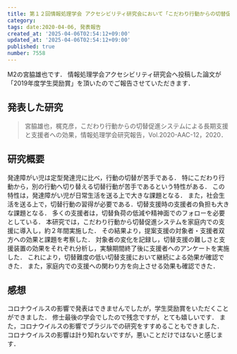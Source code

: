 ```yaml
---
title: 第１２回情報処理学会 アクセシビリティ研究会において「こだわり行動からの切替促進システムによる長期支援と支援者への効果」を発表しました
category:
tags: date:2020-04-06, 発表報告
created_at: '2025-04-06T02:54:12+09:00'
updated_at: '2025-04-06T02:54:12+09:00'
published: true
number: 7558
---
```



M2の宮脇雄也です．
情報処理学会アクセシビリティ研究会へ投稿した論文が「2019年度学生奨励賞」を頂いたのでご報告させていただきます．

## 発表した研究
> 宮脇雄也，梶克彦，こだわり行動からの切替促進システムによる長期支援と支援者への効果，情報処理学会研究報告，Vol.2020-AAC-12，2020．

## 研究概要
発達障がい児は定型発達児に比べ，行動の切替が苦手である．
特にこだわり行動から，別の行動へ切り替える切替行動が苦手であるという特性がある．
この特性は，発達障がい児が日常生活を送る上で大きな課題となる．
また，社会生活を送る上で，切替行動の習得が必要である．切替支援時の支援者の負担も大きな課題となる．
多くの支援者は，切替負荷の低減や精神面でのフォローを必要としている．
本研究では，こだわり行動から切替促進システムを家庭内での支援に導入し，約２年間実施した．
その結果より，提案支援の対象者・支援者双方への効果と課題を考察した．
対象者の変化を記録し，切替支援の難しさと支援装置の効果をそれぞれ分析し，実験期間終了後に支援者へのアンケートを実施した．
これにより，切替難度の低い切替支援において継続による効果が確認できた．
また，家庭内での支援への関わり方を向上させる効果も確認できた．

## 感想
コロナウイルスの影響で発表はできませんでしたが，学生奨励賞をいただくことができました．
修士最後の学会でしたので残念ですが，とても嬉しいです．
また，コロナウイルスの影響でブラジルでの研究をすすめることもできました．
コロナウイルスの影響は計り知れないですが，悪いことだけではないと感じます．

